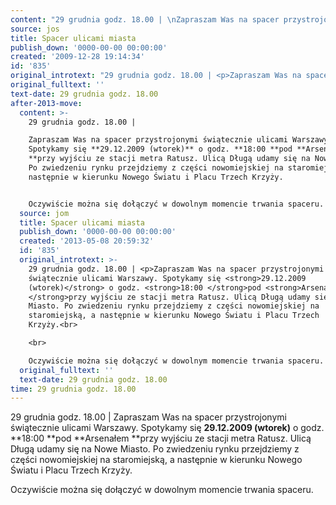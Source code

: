 ```yaml
---
content: "29 grudnia godz. 18.00 | \nZapraszam Was na spacer przystrojonymi świątecznie ulicami Warszawy. Spotykamy się **29.12.2009 (wtorek)** o godz. **18:00 **pod **Arsenałem **przy wyjściu ze stacji metra Ratusz. Ulicą Długą udamy się na Nowe Miasto. Po zwiedzeniu rynku przejdziemy z części nowomiejskiej na staromiejską, a następnie w kierunku Nowego Światu i Placu Trzech Krzyży.\n\nOczywiście można się dołączyć w dowolnym momencie trwania spaceru.\n\n<!--CONTENT FROM OLD SERVER (jos before 2013): 29 grudnia godz. 18.00 | \nZapraszam Was na spacer przystrojonymi świątecznie ulicami Warszawy. Spotykamy się **29.12.2009 (wtorek)** o godz. **18:00 **pod **Arsenałem **przy wyjściu ze stacji metra Ratusz. Ulicą Długą udamy się na Nowe Miasto. Po zwiedzeniu rynku przejdziemy z części nowomiejskiej na staromiejską, a następnie w kierunku Nowego Światu i Placu Trzech Krzyży.\n\r\n\n\r\nOczywiście można się dołączyć w dowolnym momencie trwania spaceru.         \n-->"
source: jos
title: Spacer ulicami miasta
publish_down: '0000-00-00 00:00:00'
created: '2009-12-28 19:14:34'
id: '835'
original_introtext: "29 grudnia godz. 18.00 | <p>Zapraszam Was na spacer przystrojonymi świątecznie ulicami Warszawy. Spotykamy się <strong>29.12.2009 (wtorek)</strong> o godz. <strong>18:00 </strong>pod <strong>Arsenałem </strong>przy wyjściu ze stacji metra Ratusz. Ulicą Długą udamy się na Nowe Miasto. Po zwiedzeniu rynku przejdziemy z części nowomiejskiej na staromiejską, a następnie w kierunku Nowego Światu i Placu Trzech Krzyży.<br>\r\n<br>\r\nOczywiście można się dołączyć w dowolnym momencie trwania spaceru.         "
original_fulltext: ''
text-date: 29 grudnia godz. 18.00
after-2013-move:
  content: >-
    29 grudnia godz. 18.00 | 

    Zapraszam Was na spacer przystrojonymi świątecznie ulicami Warszawy.
    Spotykamy się **29.12.2009 (wtorek)** o godz. **18:00 **pod **Arsenałem
    **przy wyjściu ze stacji metra Ratusz. Ulicą Długą udamy się na Nowe Miasto.
    Po zwiedzeniu rynku przejdziemy z części nowomiejskiej na staromiejską, a
    następnie w kierunku Nowego Światu i Placu Trzech Krzyży.


    Oczywiście można się dołączyć w dowolnym momencie trwania spaceru.
  source: jom
  title: Spacer ulicami miasta
  publish_down: '0000-00-00 00:00:00'
  created: '2013-05-08 20:59:32'
  id: '835'
  original_introtext: >-
    29 grudnia godz. 18.00 | <p>Zapraszam Was na spacer przystrojonymi
    świątecznie ulicami Warszawy. Spotykamy się <strong>29.12.2009
    (wtorek)</strong> o godz. <strong>18:00 </strong>pod <strong>Arsenałem
    </strong>przy wyjściu ze stacji metra Ratusz. Ulicą Długą udamy się na Nowe
    Miasto. Po zwiedzeniu rynku przejdziemy z części nowomiejskiej na
    staromiejską, a następnie w kierunku Nowego Światu i Placu Trzech
    Krzyży.<br>

    <br>

    Oczywiście można się dołączyć w dowolnym momencie trwania spaceru.
  original_fulltext: ''
  text-date: 29 grudnia godz. 18.00
time: 29 grudnia godz. 18.00
---
```

29 grudnia godz. 18.00 | 
Zapraszam Was na spacer przystrojonymi świątecznie ulicami Warszawy. Spotykamy się **29.12.2009 (wtorek)** o godz. **18:00 **pod **Arsenałem **przy wyjściu ze stacji metra Ratusz. Ulicą Długą udamy się na Nowe Miasto. Po zwiedzeniu rynku przejdziemy z części nowomiejskiej na staromiejską, a następnie w kierunku Nowego Światu i Placu Trzech Krzyży.

Oczywiście można się dołączyć w dowolnym momencie trwania spaceru.

<!--CONTENT FROM OLD SERVER (jos before 2013): 29 grudnia godz. 18.00 | 
Zapraszam Was na spacer przystrojonymi świątecznie ulicami Warszawy. Spotykamy się **29.12.2009 (wtorek)** o godz. **18:00 **pod **Arsenałem **przy wyjściu ze stacji metra Ratusz. Ulicą Długą udamy się na Nowe Miasto. Po zwiedzeniu rynku przejdziemy z części nowomiejskiej na staromiejską, a następnie w kierunku Nowego Światu i Placu Trzech Krzyży.



Oczywiście można się dołączyć w dowolnym momencie trwania spaceru.         
-->

<!--{{json:{"created_date":"2009-12-28 19:14:34","publish_down":"0000-00-00 00:00:00","id":"835"}}}-->